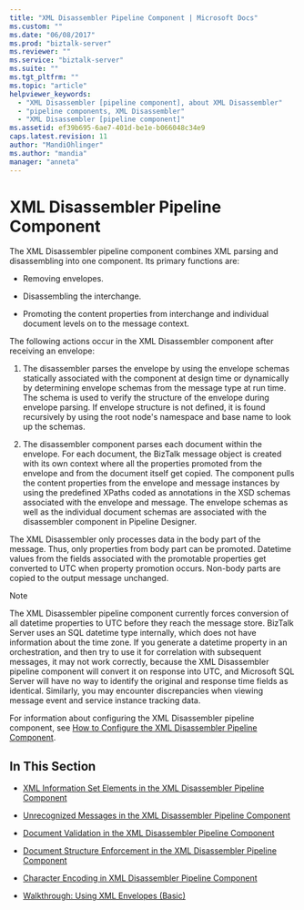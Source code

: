 ```yaml
---
title: "XML Disassembler Pipeline Component | Microsoft Docs"
ms.custom: ""
ms.date: "06/08/2017"
ms.prod: "biztalk-server"
ms.reviewer: ""
ms.service: "biztalk-server"
ms.suite: ""
ms.tgt_pltfrm: ""
ms.topic: "article"
helpviewer_keywords: 
  - "XML Disassembler [pipeline component], about XML Disassembler"
  - "pipeline components, XML Disassembler"
  - "XML Disassembler [pipeline component]"
ms.assetid: ef39b695-6ae7-401d-be1e-b066048c34e9
caps.latest.revision: 11
author: "MandiOhlinger"
ms.author: "mandia"
manager: "anneta"
---
```

# XML Disassembler Pipeline Component
The XML Disassembler pipeline component combines XML parsing and disassembling into one component. Its primary functions are:  
  
-   Removing envelopes.  
  
-   Disassembling the interchange.  
  
-   Promoting the content properties from interchange and individual document levels on to the message context.  
  
 The following actions occur in the XML Disassembler component after receiving an envelope:  
  
1.  The disassembler parses the envelope by using the envelope schemas statically associated with the component at design time or dynamically by determining envelope schemas from the message type at run time. The schema is used to verify the structure of the envelope during envelope parsing. If envelope structure is not defined, it is found recursively by using the root node's namespace and base name to look up the schemas.  
  
2.  The disassembler component parses each document within the envelope. For each document, the BizTalk message object is created with its own context where all the properties promoted from the envelope and from the document itself get copied. The component pulls the content properties from the envelope and message instances by using the predefined XPaths coded as annotations in the XSD schemas associated with the envelope and message. The envelope schemas as well as the individual document schemas are associated with the disassembler component in Pipeline Designer.  
  
 The XML Disassembler only processes data in the body part of the message. Thus, only properties from body part can be promoted. Datetime values from the fields associated with the promotable properties get converted to UTC when property promotion occurs. Non-body parts are copied to the output message unchanged.  
  
> [!NOTE]
>  The XML Disassembler pipeline component currently forces conversion of all datetime properties to UTC before they reach the message store. BizTalk Server uses an SQL datetime type internally, which does not have information about the time zone. If you generate a datetime property in an orchestration, and then try to use it for correlation with subsequent messages, it may not work correctly, because the XML Disassembler pipeline component will convert it on response into UTC, and Microsoft SQL Server will have no way to identify the original and response time fields as identical. Similarly, you may encounter discrepancies when viewing message event and service instance tracking data.  
  
 For information about configuring the XML Disassembler pipeline component, see [How to Configure the XML Disassembler Pipeline Component](../core/how-to-configure-the-xml-disassembler-pipeline-component.md).  
  
## In This Section  
  
-   [XML Information Set Elements in the XML Disassembler Pipeline Component](../core/xml-information-set-elements-in-the-xml-disassembler-pipeline-component.md)  
  
-   [Unrecognized Messages in the XML Disassembler Pipeline Component](../core/unrecognized-messages-in-the-xml-disassembler-pipeline-component.md)  
  
-   [Document Validation in the XML Disassembler Pipeline Component](../core/document-validation-in-the-xml-disassembler-pipeline-component.md)  
  
-   [Document Structure Enforcement in the XML Disassembler Pipeline Component](../core/document-structure-enforcement-in-the-xml-disassembler-pipeline-component.md)  
  
-   [Character Encoding in XML Disassembler Pipeline Component](../core/character-encoding-in-xml-disassembler-pipeline-component.md)  
  
-   [Walkthrough: Using XML Envelopes (Basic)](../core/walkthrough-using-xml-envelopes-basic.md)